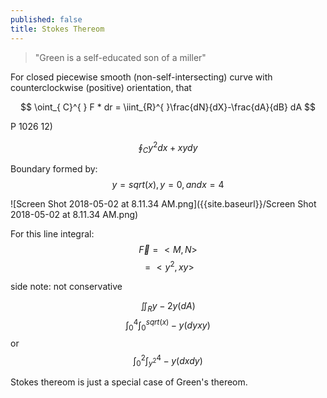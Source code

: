 ```yaml
---
published: false
title: Stokes Thereom
---
```

>"Green is a self-educated son of a miller"

For closed piecewise smooth (non-self-intersecting) curve with counterclockwise  (positive) orientation, that

$$ \oint_{ C}^{ }  F * dr = \iint_{R}^{ }\frac{dN}{dX}-\frac{dA}{dB} dA $$

P 1026
12) 

$$ \oint_{ C}^{ } y^2dx + xydy $$

Boundary formed by:
$$ y = sqrt(x), y=0, and x=4 $$

![Screen Shot 2018-05-02 at 8.11.34 AM.png]({{site.baseurl}}/Screen Shot 2018-05-02 at 8.11.34 AM.png)

For this line integral:
$$ \vec{F} = <M,N> $$
$$ = <y^2, xy> $$

side note: not conservative

$$ \iint_{R}^{ } y-2y  (dA) $$
$$ \int_{0}^{4}\int_{0}^{sqrt(x)} -y(dyxy) $$
or
$$ \int_{0}^{2}\int_{y^2}^{4} -y(dxdy) $$


Stokes thereom is just a special case of Green's thereom.
